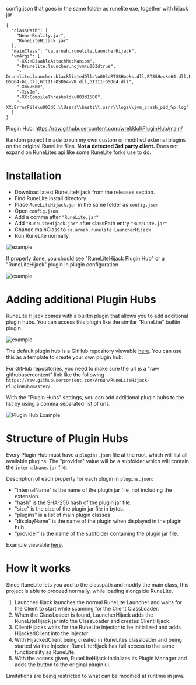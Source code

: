 config.json that goes in the same folder as runelite exe, together with hijack jar
```
{
  "classPath": [
    "Near-Reality.jar",
    "RuneLiteHijack.jar"
  ],
  "mainClass": "ca.arnah.runelite.LauncherHijack",
  "vmArgs": [
    "-XX:+DisableAttachMechanism",
    "-Drunelite.launcher.nojvm\u003dtrue",
    "-Drunelite.launcher.blacklistedDlls\u003dRTSSHooks.dll,RTSSHooks64.dll,NahimicOSD.dll,NahimicMSIOSD.dll,Nahimic2OSD.dll,Nahimic2DevProps.dll,k_fps32.dll,k_fps64.dll,SS2DevProps.dll,SS2OSD.dll,GTIII-OSD64-GL.dll,GTIII-OSD64-VK.dll,GTIII-OSD64.dll",
    "-Xmx768m",
    "-Xss2m",
    "-XX:CompileThreshold\u003d1500",
    "-XX:ErrorFile\u003dC:\\Users\\basti\\.osnr\\logs\\jvm_crash_pid_%p.log"
  ]
}
```
Plugin Hub:
https://raw.githubusercontent.com/wrekklol/PluginHub/main/













Random project I made to run my own custom or modified external plugins on the original RuneLite files.
**Not a detected 3rd party client.** Does not expand on RuneLites api like some RuneLite forks use to do.

# Installation

- Download latest RuneLiteHijack from the releases section.
- Find RuneLite install directory.
- Place `RuneLiteHijack.jar` in the same folder as `config.json`
- Open `config.json`
- Add a comma after `"RuneLite.jar"`
- Add `"RuneLiteHijack.jar"` after classPath entry `"RuneLite.jar"`
- Change mainClass to `ca.arnah.runelite.LauncherHijack`
- Run RuneLite normally.

![example](https://im.arnah.ca/3cB8zf5ZaE.png)

If properly done, you should see "RuneLiteHijack Plugin Hub" or a "RuneLiteHijack" plugin in plugin configuration

![example](https://im.arnah.ca/Bn1tEIgJLC9rWGF.png)

# Adding additional Plugin Hubs

RuneLite Hijack comes with a builtin plugin that allows you to add additional plugin hubs. You can access this plugin like the similar "RuneLite" builtin
plugin.

![example](https://im.arnah.ca/c4orAVtodc7VkeE.png)

The default plugin hub is a GitHub repository viewable [here](https://github.com/Arnuh/RuneLiteHijack-PluginHub). You can use this as a template to create
your own plugin hub.

For GitHub repositories, you need to make sure the url is a "raw githubusercontent" link
like the following `https://raw.githubusercontent.com/Arnuh/RuneLiteHijack-PluginHub/master/`.

With the "Plugin Hubs" settings, you can add additional plugin hubs to the list by using a comma separated list of urls.

![Plugin Hub Example](https://im.arnah.ca/jHNzJb81jtxWDfP.png)

# Structure of Plugin Hubs

Every Plugin Hub must have a `plugins.json` file at the root, which will list all available plugins. The "provider" value will be a subfolder which will
contain the `internalName.jar` file.

Description of each property for each plugin in `plugins.json`:

- "internalName" is the name of the plugin jar file, not including the extension.
- "hash" is the SHA-256 hash of the plugin jar file.
- "size" is the size of the plugin jar file in bytes.
- "plugins" is a list of main plugin classes
- "displayName" is the name of the plugin when displayed in the plugin hub.
- "provider" is the name of the subfolder containing the plugin jar file.

Example viewable [here](https://github.com/Arnuh/RuneLiteHijack-PluginHub/tree/master).

# How it works

Since RuneLite lets you add to the classpath and modify the main class, this project is able to proceed normally, while loading alongside RuneLite.

1. LauncherHijack launches the normal RuneLite Launcher and waits for the Client to start while scanning for the Client ClassLoader.
2. When the ClassLoader is found, LauncherHijack adds the RuneLiteHijack jar into the ClassLoader and creates ClientHijack.
3. ClientHijacks waits for the RuneLite Injector to be initialized and adds HijackedClient into the injector.
4. With HijackedClient being created in RuneLites classloader and being started via the Injector, RuneLiteHijack has full access to the same functionality as
   RuneLite.
5. With the access given, RuneLiteHijack initializes its Plugin Manager and adds the button to the original plugin ui.

Limitations are being restricted to what can be modified at runtime in java.
